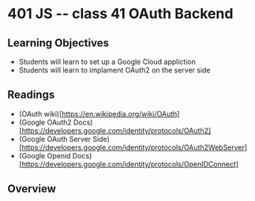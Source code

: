 # 401 JS -- class 41 OAuth Backend

## Learning Objectives
* Students will learn to set up a Google Cloud appliction
* Students will learn to implament OAuth2 on the server side 

## Readings
* (OAuth wiki)[https://en.wikipedia.org/wiki/OAuth]
* (Google OAuth2 Docs)[https://developers.google.com/identity/protocols/OAuth2]
* (Google OAuth Server Side)[https://developers.google.com/identity/protocols/OAuth2WebServer]
* (Google Openid Docs)[https://developers.google.com/identity/protocols/OpenIDConnect]

## Overview
